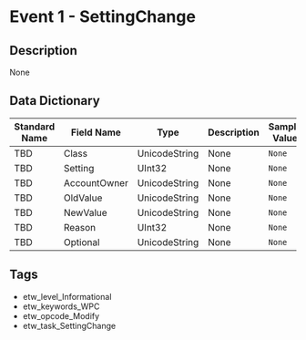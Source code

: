 # Event 1 - SettingChange

## Description
None

## Data Dictionary
|Standard Name|Field Name|Type|Description|Sample Value|
|---|---|---|---|---|
|TBD|Class|UnicodeString|None|`None`|
|TBD|Setting|UInt32|None|`None`|
|TBD|AccountOwner|UnicodeString|None|`None`|
|TBD|OldValue|UnicodeString|None|`None`|
|TBD|NewValue|UnicodeString|None|`None`|
|TBD|Reason|UInt32|None|`None`|
|TBD|Optional|UnicodeString|None|`None`|

## Tags
* etw_level_Informational
* etw_keywords_WPC
* etw_opcode_Modify
* etw_task_SettingChange